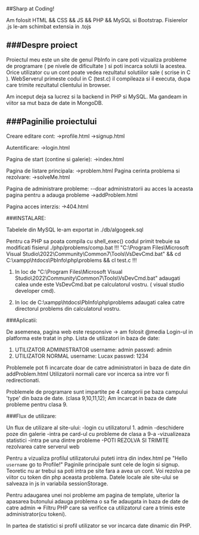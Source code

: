 
##Sharp at Coding! 

Am folosit HTML && CSS && JS && PHP && MySQL si Bootstrap.
Fisierelor .js le-am schimbat extensia in .tojs

###Despre proiect
---
Proiectul meu este un site de genul PbInfo in care poti vizualiza probleme
de programare ( pe nivele de dificultate ) si poti incarca solutii la acestea.
Orice utilizator cu un cont poate vedea rezultatul solutiilor sale
( scrise in C ). WebServerul primeste codul in C (test.c) il compileaza
si il executa, dupa care trimite rezultatul clientului in  browser.

Am inceput deja sa lucrez si la backend in PHP si MySQL.
Ma gandeam in viitor sa mut baza de date in MongoDB.

###Paginilie proiectului
---
Creare editare cont:
->profile.html
->signup.html

Autentificare:
->login.html

Pagina de start (contine si galerie):
->index.html

Pagina de listare principala:
->problem.html
    Pagina cerinta problema si rezolvare:
    ->solveMe.html

Pagina de administrare probleme: --doar administratorii au acces la aceasta pagina pentru a adauga probleme
->addProblem.html

Pagina acces interzis:
->404.html


###INSTALARE:

Tabelele din MySQL le-am exportat in ./db/algogeek.sql

Pentru ca PHP sa poata compila cu shell_exec() codul primit trebuie sa modificati fisierul ./php/problems/comp.bat
!!!
"C:\Program Files\Microsoft Visual Studio\2022\Community\Common7\Tools\VsDevCmd.bat" 
&& cd C:\xampp\htdocs\PbInfo\php\problems && cl test.c
!!!
1. In loc de "C:\Program Files\Microsoft Visual Studio\2022\Community\Common7\Tools\VsDevCmd.bat" 
adaugati calea unde este VsDevCmd.bat pe calculatorul vostru. ( visual studio developer cmd).
 
2. In loc de C:\xampp\htdocs\PbInfo\php\problems adaugati calea catre directorul
problems din calculatorul vostru.


###Aplicatii:

De asemenea, pagina web este responsive -> am folosit @media
Login-ul in platforma este tratat in php.
Lista de utilizatori in baza de date:
1. UTILIZATOR ADMINISTRATOR
    username: admin
    passwd: admin
2. UTILIZATOR NORMAL
    username: Lucax
    passwd: 1234

Problemele pot fi incarcate doar de catre administratori in baza de date din addProblem.html
Utilizatorii normali care vor incerca sa intre vor fi redirectionati.

Problemele de programare sunt impartite pe 4 categorii pe baza campului 'type' din baza de date.
(clasa 9,10,11,12);
Am incarcat in baza de date probleme pentru clasa 9.


###Flux de utilizare:

Un flux de utilizare al site-ului:
-login cu utilizatorul 1. admin
-deschidere poze din galerie
-intra pe card-ul cu probleme de clasa a 9-a
-vizualizeaza statistici
-intra pe una dintre probleme
-POTI REZOLVA SI TRIMITE rezolvarea catre serverul web


Pentru a vizualiza profilul utilizatorului puteti intra din index.html pe
"Hello `username` go to Profile!"
Paginile principale sunt cele de login si signup. Teoretic nu ar trebui sa poti intra
pe site fara a avea un cont. Voi rezolva pe viitor cu token din php aceasta problema.
Datele locale ale site-ului se salveaza in js in variabila sessionStorage.

Pentru adaugarea unei noi probleme am pagina de template, ulterior la apasarea butonului
adauga problema o sa fie adaugata in baza de date de catre admin => Filtru PHP care sa 
verifice ca utilizatorul care a trimis este administrator(cu tokeni).

In partea de statistici si profil utilizator se vor incarca date dinamic din PHP.